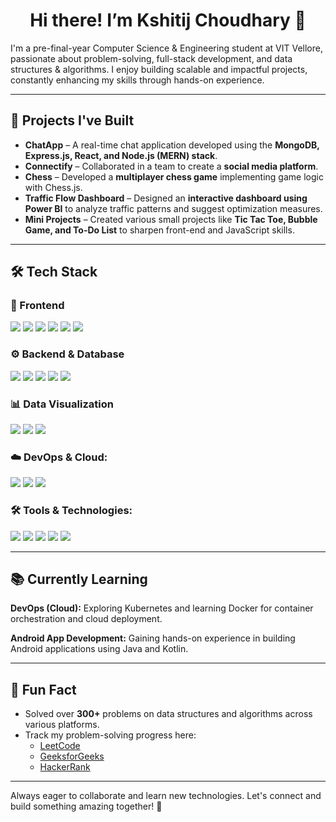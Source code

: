 <h1 align="center">Hi there! I’m Kshitij Choudhary 👋</h1>

<p>
I'm a pre-final-year Computer Science & Engineering student at VIT Vellore, passionate about problem-solving, full-stack development, and data structures & algorithms. I enjoy building scalable and impactful projects, constantly enhancing my skills through hands-on experience.
</p>

---

<h2>🚀 Projects I've Built</h2>

- **ChatApp** – A real-time chat application developed using the **MongoDB, Express.js, React, and Node.js (MERN) stack**.
- **Connectify** – Collaborated in a team to create a **social media platform**.
- **Chess** – Developed a **multiplayer chess game** implementing game logic with Chess.js.
- **Traffic Flow Dashboard** – Designed an **interactive dashboard using Power BI** to analyze traffic patterns and suggest optimization measures.
- **Mini Projects** – Created various small projects like **Tic Tac Toe, Bubble Game, and To-Do List** to sharpen front-end and JavaScript skills.

---

<h2>🛠️ Tech Stack</h2>

### 🎨 Frontend
<p>
  <img src="https://img.shields.io/badge/HTML5-%23E34F26.svg?style=for-the-badge&logo=html5&logoColor=white">
  <img src="https://img.shields.io/badge/CSS3-%231572B6.svg?style=for-the-badge&logo=css3&logoColor=white">
  <img src="https://img.shields.io/badge/JavaScript-%23F7DF1E.svg?style=for-the-badge&logo=javascript&logoColor=black">
  <img src="https://img.shields.io/badge/React-%2361DAFB.svg?style=for-the-badge&logo=react&logoColor=black">
  <img src="https://img.shields.io/badge/Next.js-%23000000.svg?style=for-the-badge&logo=nextdotjs&logoColor=white">
  <img src="https://img.shields.io/badge/TypeScript-%233178C6.svg?style=for-the-badge&logo=typescript&logoColor=white">
</p>


### ⚙️ Backend & Database
<p>
  <img src="https://img.shields.io/badge/Node.js-%23339933.svg?style=for-the-badge&logo=nodedotjs&logoColor=white">
  <img src="https://img.shields.io/badge/Express.js-%23000000.svg?style=for-the-badge&logo=express&logoColor=white">
  <img src="https://img.shields.io/badge/MongoDB-%2347A248.svg?style=for-the-badge&logo=mongodb&logoColor=white">
  <img src="https://img.shields.io/badge/PostgreSQL-%23336791.svg?style=for-the-badge&logo=postgresql&logoColor=white">
  <img src="https://img.shields.io/badge/Prisma-%232D3748.svg?style=for-the-badge&logo=prisma&logoColor=white">
</p>

### 📊 Data Visualization
<p>
  <img src="https://img.shields.io/badge/Power%20BI-%23F2C811.svg?style=for-the-badge&logo=powerbi&logoColor=black">
  <img src="https://img.shields.io/badge/Python-%233776AB.svg?style=for-the-badge&logo=python&logoColor=white">
  <img src="https://img.shields.io/badge/MySQL-%234479A1.svg?style=for-the-badge&logo=mysql&logoColor=white">
</p>

### ☁️ DevOps & Cloud:
<p>
  <img src="https://img.shields.io/badge/AWS-%23FF9900.svg?style=for-the-badge&logo=amazonaws&logoColor=white">
  <img src="https://img.shields.io/badge/Docker-%232496ED.svg?style=for-the-badge&logo=docker&logoColor=white">
  <img src="https://img.shields.io/badge/Kubernetes-%23326CE5.svg?style=for-the-badge&logo=kubernetes&logoColor=white">
</p>

### 🛠 Tools & Technologies:
<p>
  <img src="https://img.shields.io/badge/Git-%23F05032.svg?style=for-the-badge&logo=git&logoColor=white">
  <img src="https://img.shields.io/badge/GitHub-%23181717.svg?style=for-the-badge&logo=github&logoColor=white">
  <img src="https://img.shields.io/badge/Render-%2366B2E4.svg?style=for-the-badge&logo=render&logoColor=white">
  <img src="https://img.shields.io/badge/VS%20Code-%23007ACC.svg?style=for-the-badge&logo=visualstudiocode&logoColor=white">
  <img src="https://img.shields.io/badge/Code::Blocks-%23000000.svg?style=for-the-badge&logo=codeblocks&logoColor=white">
</p>

---

<h2>📚 Currently Learning</h2>

<p><strong>DevOps (Cloud):</strong> Exploring Kubernetes and learning Docker for container orchestration and cloud deployment.</p>
<p><strong>Android App Development:</strong> Gaining hands-on experience in building Android applications using Java and Kotlin.</p>


---

<h2>🎉 Fun Fact</h2>

- Solved over **300+** problems on data structures and algorithms across various platforms.  
- Track my problem-solving progress here:  
  - [LeetCode](https://leetcode.com/u/ksh03082004/)  
  - [GeeksforGeeks](https://www.geeksforgeeks.org/user/ksh030w09k/)  
  - [HackerRank](https://www.hackerrank.com/Kshitij3824)  

---

<p>Always eager to collaborate and learn new technologies. Let's connect and build something amazing together! 🚀</p>
